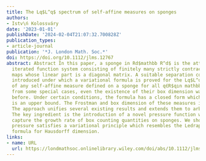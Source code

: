 ```yaml
---
title: The Lq$L^q$ spectrum of self-affine measures on sponges
authors:
- Istv\ń Kolossváry
date: '2023-01-01'
publishDate: '2024-02-04T21:07:32.700828Z'
publication_types:
- article-journal
publication: '*J. London Math. Soc.*'
doi: https://doi.org/10.1112/jlms.12767
abstract: Abstract In this paper, a sponge in Rd$mathbb R^d$ is the attractor of an
  iterated function system consisting of finitely many strictly contracting affine
  maps whose linear part is a diagonal matrix. A suitable separation condition is
  introduced under which a variational formula is proved for the Lq$L^q$ spectrum
  of any self-affine measure defined on a sponge for all q∈R$qın mathbb R$. Apart
  from some special cases, even the existence of their box dimension was not proved
  before. Under certain conditions, the formula has a closed form which in general
  is an upper bound. The Frostman and box dimension of these measures is also determined.
  The approach unifies several existing results and extends them to arbitrary dimensions.
  The key ingredient is the introduction of a novel pressure function which aims to
  capture the growth rate of box counting quantities on sponges. We show that this
  pressure satisfies a variational principle which resembles the Ledrappier–Young
  formula for Hausdorff dimension.
links:
- name: URL
  url: https://londmathsoc.onlinelibrary.wiley.com/doi/abs/10.1112/jlms.12767
---
```

